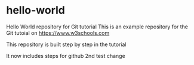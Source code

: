 # hello-world
Hello World repository for Git tutorial
This is an example repository for the Git tutoial on https://www.w3schools.com

This repository is built step by step in the tutorial

It now includes steps for github
2nd test change
